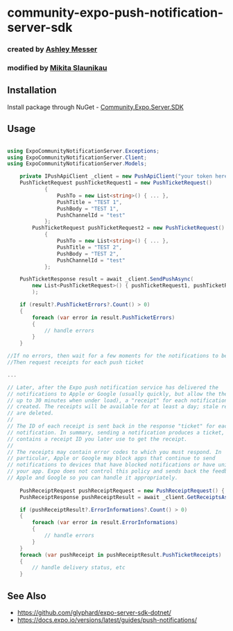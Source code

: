 # community-expo-push-notification-server-sdk
### created by [Ashley Messer](https://github.com/glyphard)
### modified by [Mikita Slaunikau](https://github.com/lil-kita)

## Installation

Install package through NuGet - [Community.Expo.Server.SDK](https://www.nuget.org/packages/Community.Expo.Server.SDK/)

## Usage

```cs

using ExpoCommunityNotificationServer.Exceptions;
using ExpoCommunityNotificationServer.Client;
using ExpoCommunityNotificationServer.Models;

	private IPushApiClient _client = new PushApiClient("your token here");
	PushTicketRequest pushTicketRequest1 = new PushTicketRequest()
            {
                PushTo = new List<string>() { ... },
                PushTitle = "TEST 1",
                PushBody = "TEST 1",
                PushChannelId = "test"
            };
        PushTicketRequest pushTicketRequest2 = new PushTicketRequest()
            {
                PushTo = new List<string>() { ... },
                PushTitle = "TEST 2",
                PushBody = "TEST 2",
                PushChannelId = "test"
            };

	PushTicketResponse result = await _client.SendPushAsync(
		new List<PushTicketRequest>() { pushTicketRequest1, pushTicketRequest2 }
		);

	if (result?.PushTicketErrors?.Count() > 0) 
	{
		foreach (var error in result.PushTicketErrors) 
		{
			// handle errors
		}
	}

//If no errors, then wait for a few moments for the notifications to be delivered
//Then request receipts for each push ticket

...

// Later, after the Expo push notification service has delivered the
// notifications to Apple or Google (usually quickly, but allow the the service
// up to 30 minutes when under load), a "receipt" for each notification is
// created. The receipts will be available for at least a day; stale receipts
// are deleted.
//
// The ID of each receipt is sent back in the response "ticket" for each
// notification. In summary, sending a notification produces a ticket, which
// contains a receipt ID you later use to get the receipt.
//
// The receipts may contain error codes to which you must respond. In
// particular, Apple or Google may block apps that continue to send
// notifications to devices that have blocked notifications or have uninstalled
// your app. Expo does not control this policy and sends back the feedback from
// Apple and Google so you can handle it appropriately.
	
	PushReceiptRequest pushReceiptRequest = new PushReceiptRequest() { PushTicketIds = new List<string>() { ... } };
	PushReceiptResponse pushReceiptResult = await _client.GetReceiptsAsync(pushReceiptRequest);

	if (pushReceiptResult?.ErrorInformations?.Count() > 0) 
	{
		foreach (var error in result.ErrorInformations) 
		{
			// handle errors
		}
	}
	foreach (var pushReceipt in pushReceiptResult.PushTicketReceipts) 
	{
		// handle delivery status, etc
	}
```

## See Also

  * https://github.com/glyphard/expo-server-sdk-dotnet/
  * https://docs.expo.io/versions/latest/guides/push-notifications/
 